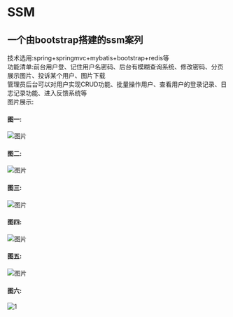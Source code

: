 # SSM
## 一个由bootstrap搭建的ssm案列  
技术选用:spring+springmvc+mybatis+bootstrap+redis等  
功能清单:前台用户登、记住用户名密码、后台有模糊查询系统、修改密码、分页展示图片、投诉某个用户、图片下载    
管理员后台可以对用户实现CRUD功能、批量操作用户、查看用户的登录记录、日志记录功能、进入反馈系统等  
图片展示:
#### 图一:
![图片](https://user-images.githubusercontent.com/58348278/161406390-e1ccf7f8-c4d3-4efd-aea0-eb646d726bda.png) 
#### 图二:
![图片](https://user-images.githubusercontent.com/58348278/161406604-bacbe357-b442-4be3-a77e-f5b348d76a0b.png)  
#### 图三:
![图片](https://user-images.githubusercontent.com/58348278/161406765-9a67a2cf-3f90-4b85-ba41-494f664583e0.png)  
#### 图四:  
![图片](https://user-images.githubusercontent.com/58348278/161406817-32780b26-aa0d-4fbc-985c-d6a1648f2d77.png)  
#### 图五: 
![图片](https://user-images.githubusercontent.com/58348278/161406850-dd77ff8b-604a-4b92-a232-89f1064899d1.png)  
#### 图六:  
![1](https://user-images.githubusercontent.com/58348278/161406937-b62d1556-79f8-4e99-9c2c-87ed89107b5c.PNG)


 





